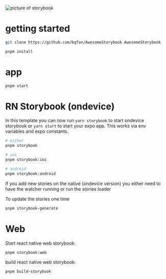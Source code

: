 ![picture of storybook](https://github.com/user-attachments/assets/cf98766d-8b90-44ab-b718-94ab16e63205)

# getting started

```sh
git clone https://github.com/bqfan/AwesomeStorybook AwesomeStorybook
```

```sh
pnpm install
```

# app

```sh
pnpm start
```

# RN Storybook (ondevice)

In this template you can now run `yarn storybook` to start ondevice storybook or `yarn start` to start your expo app.
This works via env variables and expo constants.

```sh
# either
pnpm storybook

# ios
pnpm storybook:ios

# android
pnpm storybook:android
```

If you add new stories on the native (ondevice version) you either need to have the watcher running or run the stories loader

To update the stories one time

```sh
pnpm storybook-generate
```

# Web

Start react native web storybook:

```
pnpm storybook:web
```

build react native web storybook:

```sh
pnpm build-storybook
```
